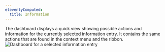 ```yaml
---
eleventyComputed:
  title: Information
---
```

The dashboard displays a quick view showing possible actions and information for the currently selected information entry. It contains the same actions that are found in the context menu and the ribbon.
![Dashboard for a selected information entry](https://cdnweb.devolutions.net/docs/en/rdm/mac/clip6012.png)
